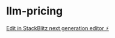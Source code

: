 # llm-pricing

[Edit in StackBlitz next generation editor ⚡️](https://stackblitz.com/~/github.com/kishorek/llm-pricing)